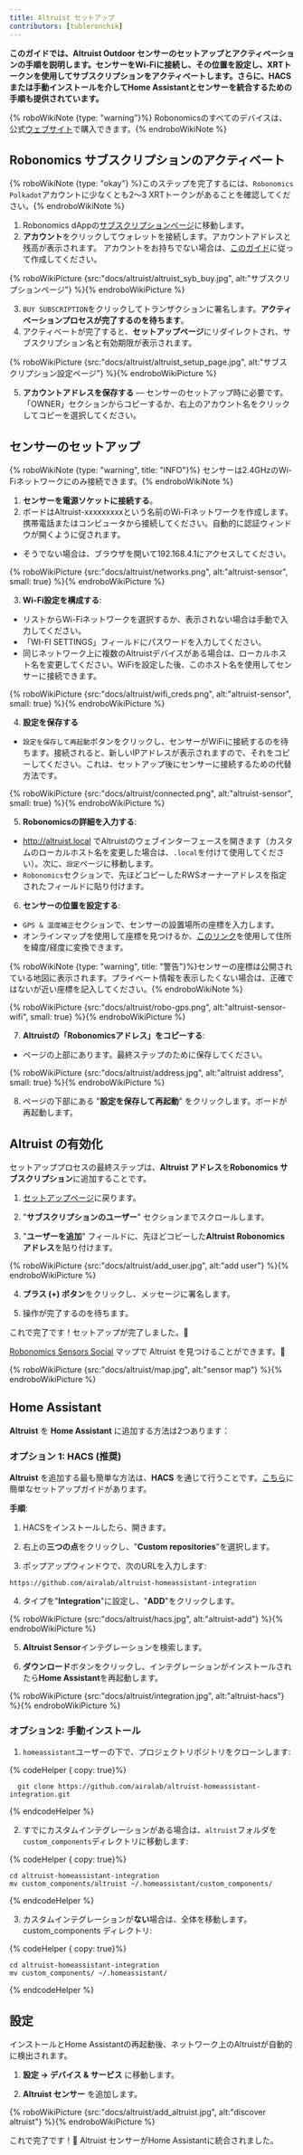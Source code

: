 ```yaml
---
title: Altruist セットアップ
contributors: [tubleronchik]
---
```


**このガイドでは、Altruist Outdoor センサーのセットアップとアクティベーションの手順を説明します。センサーをWi-Fiに接続し、その位置を設定し、XRTトークンを使用してサブスクリプションをアクティベートします。さらに、HACSまたは手動インストールを介してHome Assistantとセンサーを統合するための手順も提供されています。**

{% roboWikiNote {type: "warning"}%} Robonomicsのすべてのデバイスは、公式[ウェブサイト](https://robonomics.network/devices/)で購入できます。{% endroboWikiNote %}

## Robonomics サブスクリプションのアクティベート

{% roboWikiNote {type: "okay"} %}このステップを完了するには、`Robonomics Polkadot`アカウントに少なくとも2〜3 XRTトークンがあることを確認してください。{% endroboWikiNote %}

1) Robonomics dAppの[サブスクリプションページ](https://robonomics.app/#/rws-buy)に移動します。
2) **アカウント**をクリックしてウォレットを接続します。アカウントアドレスと残高が表示されます。
アカウントをお持ちでない場合は、[このガイド](https://wiki.robonomics.network/docs/create-account-in-dapp/)に従って作成してください。

{% roboWikiPicture {src:"docs/altruist/altruist_syb_buy.jpg", alt:"サブスクリプションページ"} %}{% endroboWikiPicture %}

3) `BUY SUBSCRIPTION`をクリックしてトランザクションに署名します。**アクティベーションプロセスが完了するのを待ちます**。
4) アクティベートが完了すると、**セットアップページ**にリダイレクトされ、サブスクリプション名と有効期限が表示されます。

{% roboWikiPicture {src:"docs/altruist/altruist_setup_page.jpg", alt:"サブスクリプション設定ページ"} %}{% endroboWikiPicture %}

5) **アカウントアドレスを保存する** — センサーのセットアップ時に必要です。「OWNER」セクションからコピーするか、右上のアカウント名をクリックしてコピーを選択してください。

## センサーのセットアップ

{% roboWikiNote {type: "warning", title: "INFO"}%} センサーは2.4GHzのWi-Fiネットワークにのみ接続できます。{% endroboWikiNote %}

1) **センサーを電源ソケットに接続する**。
2) ボードはAltruist-xxxxxxxxxという名前のWi-Fiネットワークを作成します。携帯電話またはコンピュータから接続してください。自動的に認証ウィンドウが開くように促されます。
- そうでない場合は、ブラウザを開いて192.168.4.1にアクセスしてください。

{% roboWikiPicture {src:"docs/altruist/networks.png", alt:"altruist-sensor", small: true} %}{% endroboWikiPicture %}

3) **Wi-Fi設定を構成する**:
- リストからWi-Fiネットワークを選択するか、表示されない場合は手動で入力してください。
- 「WI-FI SETTINGS」フィールドにパスワードを入力してください。
- 同じネットワーク上に複数のAltruistデバイスがある場合は、ローカルホスト名を変更してください。WiFiを設定した後、このホスト名を使用してセンサーに接続できます。

{% roboWikiPicture {src:"docs/altruist/wifi_creds.png", alt:"altruist-sensor", small: true} %}{% endroboWikiPicture %}

4) **設定を保存する**
- `設定を保存して再起動`ボタンをクリックし、センサーがWiFiに接続するのを待ちます。接続されると、新しいIPアドレスが表示されますので、それをコピーしてください。これは、セットアップ後にセンサーに接続するための代替方法です。

{% roboWikiPicture {src:"docs/altruist/connected.png", alt:"altruist-sensor", small: true} %}{% endroboWikiPicture %}

5) **Robonomicsの詳細を入力する**:
- http://altruist.local でAltruistのウェブインターフェースを開きます（カスタムのローカルホスト名を変更した場合は、`.local`を付けて使用してください）。次に、`設定`ページに移動します。
- `Robonomics`セクションで、先ほどコピーしたRWSオーナーアドレスを指定されたフィールドに貼り付けます。

6) **センサーの位置を設定する**:
- `GPS & 温度補正`セクションで、センサーの設置場所の座標を入力します。
- オンラインマップを使用して座標を見つけるか、[このリンク](https://www.latlong.net/convert-address-to-lat-long.html)を使用して住所を緯度/経度に変換できます。

{% roboWikiNote {type: "warning", title: "警告"}%}センサーの座標は公開されている地図に表示されます。プライベート情報を表示したくない場合は、正確ではないが近い座標を記入してください。{% endroboWikiNote %}

{% roboWikiPicture {src:"docs/altruist/robo-gps.png", alt:"altruist-sensor-wifi", small: true} %}{% endroboWikiPicture %}

7) **Altruistの「Robonomicsアドレス」をコピーする**:
- ページの上部にあります。最終ステップのために保存してください。

{% roboWikiPicture {src:"docs/altruist/address.jpg", alt:"altruist address",  small: true} %}{% endroboWikiPicture %}

8) ページの下部にある "**設定を保存して再起動**" をクリックします。ボードが再起動します。

## Altruist の有効化
セットアッププロセスの最終ステップは、**Altruist アドレス**を**Robonomics サブスクリプション**に追加することです。

1) [セットアップページ](https://robonomics.app/#/rws-setup)に戻ります。

2) "**サブスクリプションのユーザー**" セクションまでスクロールします。

3) "**ユーザーを追加**" フィールドに、先ほどコピーした**Altruist Robonomics アドレス**を貼り付けます。

{% roboWikiPicture {src:"docs/altruist/add_user.jpg", alt:"add user"} %}{% endroboWikiPicture %}

4) **プラス (+) ボタン**をクリックし、メッセージに署名します。

5) 操作が完了するのを待ちます。

これで完了です！セットアップが完了しました。🎉

[Robonomics Sensors Social](https://sensors.social/#) マップで Altruist を見つけることができます。🚀

{% roboWikiPicture {src:"docs/altruist/map.jpg", alt:"sensor map"} %}{% endroboWikiPicture %}

## Home Assistant

**Altruist** を **Home Assistant** に追加する方法は2つあります：

### オプション 1: HACS (推奨)

**Altruist** を追加する最も簡単な方法は、**HACS** を通じて行うことです。[こちら](https://hacs.xyz/docs/use/)に簡単なセットアップガイドがあります。

**手順**:
1) HACSをインストールしたら、開きます。

2) 右上の**三つの点**をクリックし、"**Custom repositories**"を選択します。

3) ポップアップウィンドウで、次のURLを入力します:

```
https://github.com/airalab/altruist-homeassistant-integration
```
4) タイプを"**Integration**"に設定し、"**ADD**"をクリックします。

{% roboWikiPicture {src:"docs/altruist/hacs.jpg", alt:"altruist-add"} %}{% endroboWikiPicture %}

5) **Altruist Sensor**インテグレーションを検索します。

6) **ダウンロード**ボタンをクリックし、インテグレーションがインストールされたら**Home Assistant**を再起動します。

{% roboWikiPicture {src:"docs/altruist/integration.jpg", alt:"altruist-hacs"} %}{% endroboWikiPicture %}

### オプション2: 手動インストール

1) `homeassistant`ユーザーの下で、プロジェクトリポジトリをクローンします:

{% codeHelper { copy: true}%}

```shell
  git clone https://github.com/airalab/altruist-homeassistant-integration.git
```

{% endcodeHelper %}

2) すでにカスタムインテグレーションがある場合は、`altruist`フォルダを`custom_components`ディレクトリに移動します:

{% codeHelper { copy: true}%}

```
cd altruist-homeassistant-integration
mv custom_components/altruist ~/.homeassistant/custom_components/
```

{% endcodeHelper %}

3) カスタムインテグレーションが**ない**場合は、全体を移動します。 custom_components ディレクトリ:

{% codeHelper { copy: true}%}

 ```
cd altruist-homeassistant-integration
mv custom_components/ ~/.homeassistant/
```

{% endcodeHelper %}

## 設定

インストールとHome Assistantの再起動後、ネットワーク上のAltruistが自動的に検出されます。

1) **設定 → デバイス & サービス** に移動します。

2) **Altruist センサー** を追加します。

{% roboWikiPicture {src:"docs/altruist/add_altruist.jpg", alt:"discover altruist"} %}{% endroboWikiPicture %}

これで完了です！🚀 Altruist センサーがHome Assistantに統合されました。